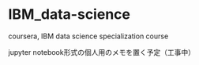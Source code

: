# IBM_data-science
coursera, IBM data science specialization course 


jupyter notebook形式の個人用のメモを置く予定（工事中）
